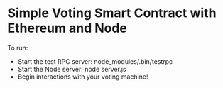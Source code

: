 # Simple Voting Smart Contract with Ethereum and Node
To run:
- Start the test RPC server: node_modules/.bin/testrpc
- Start the Node server: node server.js
- Begin interactions with your voting machine!
